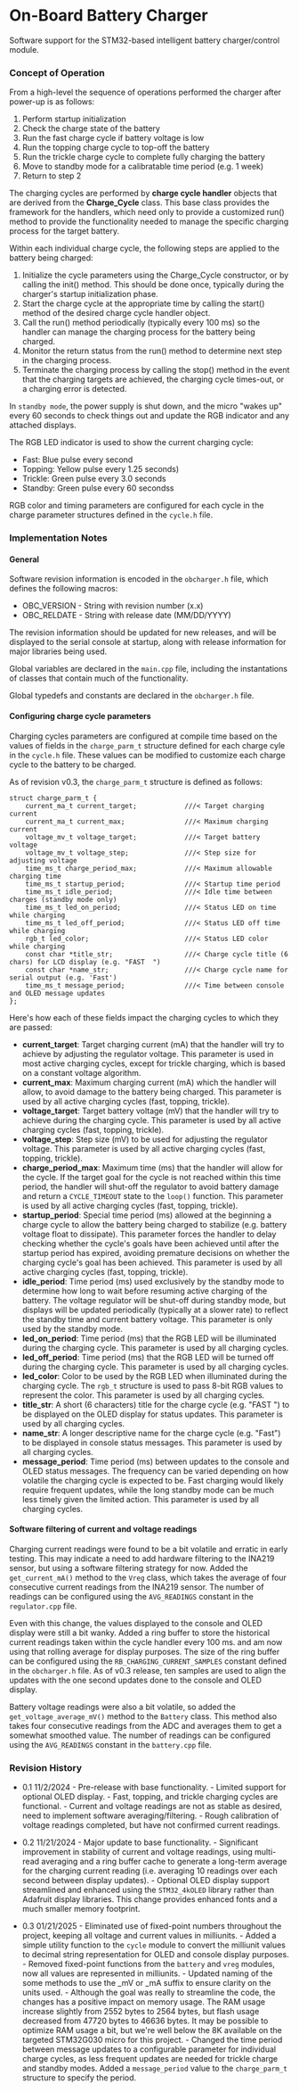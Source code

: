 # On-Board Battery Charger

Software support for the STM32-based intelligent battery charger/control module.

### Concept of Operation

From a high-level the sequence of operations performed the charger after 
power-up is as follows:
1.  Perform startup initialization
2.  Check the charge state of the battery
3.  Run the fast charge cycle if battery voltage is low
4.  Run the topping charge cycle to top-off the battery
5.  Run the trickle charge cycle to complete fully charging the battery
6.  Move to standby mode for a calibratable time period (e.g. 1 week)
7.  Return to step 2

The charging cycles are performed by **charge cycle handler** objects that are
derived from the **Charge_Cycle** class.  This base class provides the 
framework for the handlers, which need only to provide a customized run() 
method to provide the functionality needed to manage the specific charging 
process for the target battery.

Within each individual charge cycle, the following steps are applied to the
battery being charged:
1. Initialize the cycle parameters using the Charge_Cycle constructor, or by
   calling the init() method.  This should be done once, typically during the
   charger's startup initialization phase.
2. Start the charge cycle at the appropriate time by calling the start() 
   method of the desired charge cycle handler object.
3. Call the run() method periodically (typically every 100 ms) so the handler
   can manage the charging process for the battery being charged.
4. Monitor the return status from the run() method to determine next step
   in the charging process.
5. Terminate the charging process by calling the stop() method in the event
   that the charging targets are achieved, the charging cycle times-out, or
   a charging error is detected.

In `standby mode`, the power supply is shut down, and the micro "wakes up"
every 60 seconds to check things out and update the RGB indicator and any
attached displays.

The RGB LED indicator is used to show the current charging cycle:
- Fast: Blue pulse every second
- Topping: Yellow pulse every 1.25 seconds)
- Trickle: Green pulse every 3.0 seconds
- Standby: Green pulse every 60 secondss

RGB color and timing parameters are configured for each cycle in the 
charge parameter structures defined in the `cycle.h` file.

### Implementation Notes

#### General

Software revision information is encoded in the `obcharger.h` file, which 
defines the following macros:
* OBC_VERSION - String with revision number (x.x)
* OBC_RELDATE - String with release date (MM/DD/YYYY)

The revision information should be updated for new releases, and will be
displayed to the serial console at startup, along with release information
for major libraries being used.

Global variables are declared in the `main.cpp` file, including the instantations
of classes that contain much of the functionality.

Global typedefs and constants are declared in the `obcharger.h` file.

#### Configuring charge cycle parameters

Charging cycles parameters are configured at compile time based on the values
of fields in the `charge_parm_t` structure defined for each charge cyle in the
`cycle.h` file.  These values can be modified to customize each charge cycle
to the battery to be charged.

As of revision v0.3, the `charge_parm_t` structure is defined as follows:

    struct charge_parm_t {
        current_ma_t current_target;            ///< Target charging current
        current_ma_t current_max;               ///< Maximum charging current
        voltage_mv_t voltage_target;            ///< Target battery voltage
        voltage_mv_t voltage_step;              ///< Step size for adjusting voltage
        time_ms_t charge_period_max;            ///< Maximum allowable charging time
        time_ms_t startup_period;               ///< Startup time period
        time_ms_t idle_period;                  ///< Idle time between charges (standby mode only)
        time_ms_t led_on_period;                ///< Status LED on time while charging
        time_ms_t led_off_period;               ///< Status LED off time while charging
        rgb_t led_color;                        ///< Status LED color while charging
        const char *title_str;                  ///< Charge cycle title (6 chars) for LCD display (e.g. "FAST  ")
        const char *name_str;                   ///< Charge cycle name for serial output (e.g. 'Fast')
        time_ms_t message_period;               ///< Time between console and OLED message updates
    };

Here's how each of these fields impact the charging cycles to which they are passed:

* **current_target**: Target charging current (mA) that the handler will try to achieve by adjusting the regulator voltage. This parameter is used in most active charging cycles, except for trickle charging, which is based on a constant voltage algorithm.
* **current_max**: Maximum charging current (mA) which the handler will allow, to avoid damage to the battery being charged.  This parameter is used by all active charging cycles (fast, topping, trickle).
* **voltage_target**: Target battery voltage (mV) that the handler will try to achieve during the charging cycle. This parameter is used by all active charging cycles (fast, topping, trickle).
* **voltage_step**: Step size (mV) to be used for adjusting the regulator voltage. This parameter is used by all active charging cycles (fast, topping, trickle).
* **charge_period_max**: Maximum time (ms) that the handler will allow for the cycle. If the target goal for the cycle is not reached within this time period, the handler will shut-off the regulator to avoid battery damage and return a `CYCLE_TIMEOUT` state to the `loop()` function.  This parameter is used by all active charging cycles (fast, topping, trickle).
* **startup_period**: Special time period (ms) allowed at the beginning a charge cycle to allow the battery being charged to stabilize (e.g. battery voltage float to dissipate). This parameter forces the handler to delay checking whether the cycle's goals have been achieved until after the startup period has expired, avoiding premature decisions on whether the charging cycle's goal has been achieved.  This parameter is used by all active charging cycles (fast, topping, trickle).
* **idle_period**: Time period (ms) used exclusively by the standby mode to determine how long to wait before resuming active charging of the battery. The voltage regulator will be shut-off during standby mode, but displays will be updated periodically (typically at a slower rate) to reflect the standby time and current battery voltage.  This parameter is only used by the standby mode.
* **led_on_period**: Time period (ms) that the RGB LED will be illuminated during the charging cycle. This parameter is used by all charging cycles.
* **led_off_period**: Time period (ms) that the RGB LED will be turned off during the charging cycle. This parameter is used by all charging cycles.
* **led_color**: Color to be used by the RGB LED when illuminated during the charging cycle. The `rgb_t` structure is used to pass 8-bit RGB values to represent the color.  This parameter is used by all charging cycles.
* **title_str**: A short (6 characters) title for the charge cycle (e.g. "FAST  ") to be displayed on the OLED display for status updates. This parameter is used by all charging cycles.
* **name_str**: A longer descriptive name for the charge cycle (e.g. "Fast") to be displayed in console status messages. This parameter is used by all charging cycles.
* **message_period**: Time period (ms) between updates to the console and OLED status messages. The frequency can be varied depending on how volatile the charging cycle is expected to be. Fast charging would likely require frequent updates, while the long standby mode can be much less timely given the limited action. This parameter is used by all charging cycles.

#### Software filtering of current and voltage readings

Charging current readings were found to be a bit volatile and erratic in early
testing. This may indicate a need to add hardware filtering to the INA219 
sensor, but using a software filtering strategy for now. Added the 
`get_current_mA()` method to the `Vreg` class, which takes the average of
four consecutive current readings from the INA219 sensor.  The number of
readings can be configured using the `AVG_READINGS` constant in the 
`regulator.cpp` file.

Even with this change, the values displayed to the console and OLED display
were still a bit wanky.  Added a ring buffer to store the historical current
readings taken within the cycle handler every 100 ms. and am now using that 
rolling average for display purposes. The size of the ring buffer can be
configured using the `RB_CHARGING_CURRENT_SAMPLES` constant defined in the
`obcharger.h` file.  As of v0.3 release, ten samples are used to align the
updates with the one second updates done to the console and OLED display.

Battery voltage readings were also a bit volatile, so added the 
`get_voltage_average_mV()` method to the `Battery` class.  This method
also takes four consecutive readings from the ADC and averages them to
get a somewhat smoothed value.  The number of readings can be configured
using the `AVG_READINGS` constant in the `battery.cpp` file.


### Revision History

* 0.1  11/2/2024
      - Pre-release with base functionality.
      - Limited support for optional OLED display.
      - Fast, topping, and trickle charging cycles are functional.
      - Current and voltage readings are not as stable as desired, 
        need to implement software averaging/filtering.
      - Rough calibration of voltage readings completed, but have
        not confirmed current readings.

* 0.2 11/21/2024
      - Major update to base functionality.
      - Significant improvement in stability of current and
        voltage readings, using multi-read averaging and
        a ring buffer cache to generate a long-term average
        for the charging current reading (i.e. averaging
        10 readings over each second between display updates).
      - Optional OLED display support streamlined and 
        enhanced using the `STM32_4kOLED` library rather
        than Adafruit display libraries. This change provides
        enhanced fonts and a much smaller memory footprint.

* 0.3 01/21/2025
      - Eliminated use of fixed-point numbers throughout the project, keeping
        all voltage and current values in milliunits.
      - Added a simple utility function to the `cycle` module to convert the 
        milliunit values to decimal string representation for OLED and console
        display purposes.
      - Removed fixed-point functions from the `battery` and `vreg` modules,
        now all values are represented in milliunits.
      - Updated naming of the some methods to use the _mV or _mA suffix to
        ensure clarity on the units used.
      - Although the goal was really to streamline the code, the changes has
        a positive impact on memory usage.  The RAM usage increase slightly
        from 2552 bytes to 2564 bytes, but flash usage decreased from 47720
        bytes to 46636 bytes.  It may be possible to optimize RAM usage a
        bit, but we're well below the 8K available on the targeted STM32G030
        micro for this project.
      - Changed the time period between message updates to a configurable
        parameter for individual charge cycles, as less frequent updates are
        needed for trickle charge and standby modes.  Added a `message_period`
        value to the `charge_parm_t` structure to specify the period.

      

      